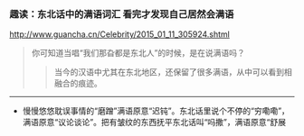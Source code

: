 ### 趣读：东北话中的满语词汇 看完才发现自己居然会满语
http://www.guancha.cn/Celebrity/2015_01_11_305924.shtml
>你可知道当唱“我们那旮都是东北人”的时候，是在说满语吗？
>>当今的汉语中尤其在东北地区，还保留了很多满语，从中可以看到相融合的痕迹。
---
- 慢慢悠悠耽误事情的“磨蹭”满语原意“迟钝”。东北话里说个不停的“穷嘞嘞”，满语原意“议论谈论”。把有皱纹的东西抚平东北话叫“吗撒”，满语原意“舒展